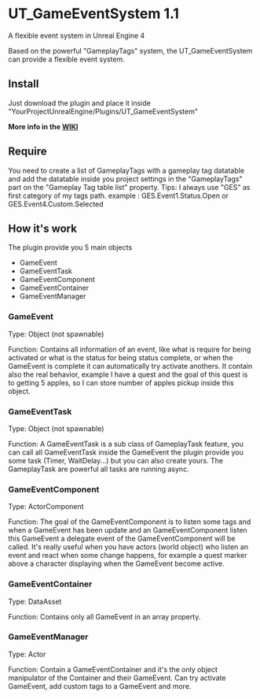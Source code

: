 # UT_GameEventSystem 1.1
A flexible event system in Unreal Engine 4

Based on the powerful "GameplayTags" system, the UT_GameEventSystem can provide a flexible event system.

## Install
Just download the plugin and place it inside "YourProjectUnrealEngine/Plugins/UT_GameEventSystem"

**More info in the [WIKI](https://github.com/Maxwell21/UT_GameEventSystem/wiki)**

## Require
You need to create a list of GameplayTags with a gameplay tag datatable and add the datatable inside you project settings
in the "GameplayTags" part on the "Gameplay Tag table list" property.
Tips: I always use "GES" as first category of my tags path.
example : GES.Event1.Status.Open or GES.Event4.Custom.Selected

## How it's work
The plugin provide you 5 main objects
- GameEvent
- GameEventTask
- GameEventComponent
- GameEventContainer
- GameEventManager

### GameEvent
Type: Object (not spawnable)

Function: Contains all information of an event, like what is require for being activated or what is the status for being status complete, or when the GameEvent is complete it can automatically try activate anothers. It contain also the real behavior, example I have a quest and the goal of this quest is to getting 5 apples, so I can store number of apples pickup inside this object.

### GameEventTask
Type: Object (not spawnable)

Function: A GameEventTask is a sub class of GameplayTask feature, you can call all
GameEventTask inside the GameEvent the plugin provide you some task (Timer, WaitDelay...) but you can also create yours.
The GameplayTask are powerful all tasks are running async.

### GameEventComponent
Type: ActorComponent

Function: The goal of the GameEventComponent is to listen some tags and when a GameEvent has been update and an GameEventComponent listen this GameEvent a delegate event of the GameEventComponent will be called.
It's really useful when you have actors (world object) who listen an event and react when some change happens, for example a quest marker above a character displaying when the GameEvent become active.

### GameEventContainer
Type: DataAsset

Function: Contains only all GameEvent in an array property.

### GameEventManager
Type: Actor

Function: Contain a GameEventContainer and it's the only object manipulator of the Container and their GameEvent.
Can try activate GameEvent, add custom tags to a GameEvent and more.
